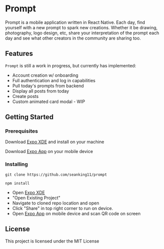 # Prompt

Prompt is a mobile application written in React Native. Each day, find yourself with a new prompt to spark new creations. Whether it be drawing, photography, logo design, etc, share your interpretation of the prompt each day and see what other creators in the community are sharing too.

## Features

`Prompt` is still a work in progress, but currently has implemented:
 - Account creation w/ onboarding
 - Full authentication and log in capabilities
 - Pull today's prompts from backend
 - Display all posts from today
 - Create posts
 - Custom animated card modal - WIP

## Getting Started

### Prerequisites

Download [Expo XDE](https://github.com/expo/xde/releases) and install on your machine

Download [Expo App](https://itunes.apple.com/us/app/expo-client/id982107779?mt=8) on your mobile device

### Installing

```
git clone https://github.com/seanking11/prompt
```

```
npm install
```

* Open [Expo XDE](https://github.com/expo/xde/releases)
* "Open Existing Project"
* Navigate to cloned repo location and open
* Click "Share" in top right corner to run on device.
* Open [Expo App](https://itunes.apple.com/us/app/expo-client/id982107779?mt=8) on mobile device and scan QR code on screen

## License

This project is licensed under the MIT License
